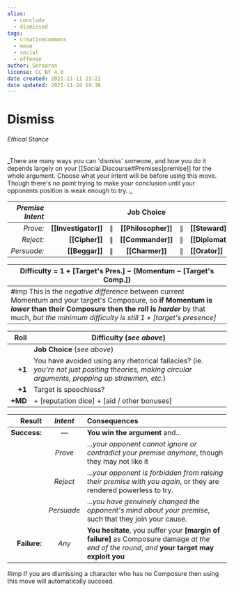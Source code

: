 ```yaml
---
alias:
  - conclude
  - dismissed
tags:
  - creativecommons
  - move
  - social
  - offense
author: Seraaron
license: CC BY 4.0
date created: 2021-11-11 23:21
date updated: 2021-11-24 19:36
---
```


# Dismiss

###### Ethical Stance

_There are many ways you can 'dismiss' someone, and how you do it depends largely on your [[Social Discourse#Premises|premise]] for the whole argument. Choose what your intent will be before using this move. Though there's no point trying to make your conclusion until your opponents position is weak enough to try. _

| _Premise Intent_ |                      |     |      Job Choice     |     |                  |
| ---------------: | -------------------: | :-: | :-----------------: | :-: | :--------------- |
|         _Prove:_ | **[[Investigator]]** |  ∥  | **[[Philosopher]]** |  ∥  | **[[Steward]]**  |
|        _Reject:_ |       **[[Cipher]]** |  ∥  |  **[[Commander]]**  |  ∥  | **[[Diplomat]]** |
|      _Persuade:_ |       **[[Beggar]]** |  ∥  |   **[[Charmer]]**   |  ∥  | **[[Orator]]**   |

| Difficulty = 1 + [Target's Pres.] − (Momentum − [Target's Comp.])                                                                                                                                                                                      |
| ------------------------------------------------------------------------------------------------------------------------------------------------------------------------------------------------------------------------------------------------------ |
| #imp This is  the _negative difference_ between current Momentum and your target's Composure, so **if Momentum is _lower_ than their Composure then the roll is _harder_** by that much, _but the minimum difficulty is still 1 + [target's presence]_ |

|    Roll | Difficulty (_see above_)                                                                                                                          |
| ------: | ------------------------------------------------------------------------------------------------------------------------------------------------- |
|         | **Job Choice** (_see above_)                                                                                                                      |
|  **+1** | You have avoided using any rhetorical fallacies? (ie. _you're not just positing theories, making circular arguments, propping up strawmen, etc._) |
|  **+1** | Target is speechless?                                                                                                                             |
| **+MD** | + [reputation dice] + [aid / other bonuses]                                                                                                       |

|       Result |  _Intent_  | Consequences                                                                                                                                   |
| -----------: | :--------: | :--------------------------------------------------------------------------------------------------------------------------------------------- |
| **Success:** |   —   | **You win the argument** and...                                                                                                                |
|              |   _Prove_  | ..._your opponent cannot ignore or contradict your premise anymore_, though they may not like it                                               |
|              |  _Reject_  | ..._your opponent is forbidden from raising their premise with you again_, or they are rendered powerless to try.                              |
|              | _Persuade_ | ..._you have genuinely changed  the opponent's mind about your premise_, such that they join your cause.                                       |
| **Failure:** |    _Any_   | **You hesitate**, you suffer your **[margin of failure]** as Composure damage _at the end of the round_, _and_ **your target may exploit you** |

#imp If you are dismissing a character who has no Composure then using this move will automatically succeed.
